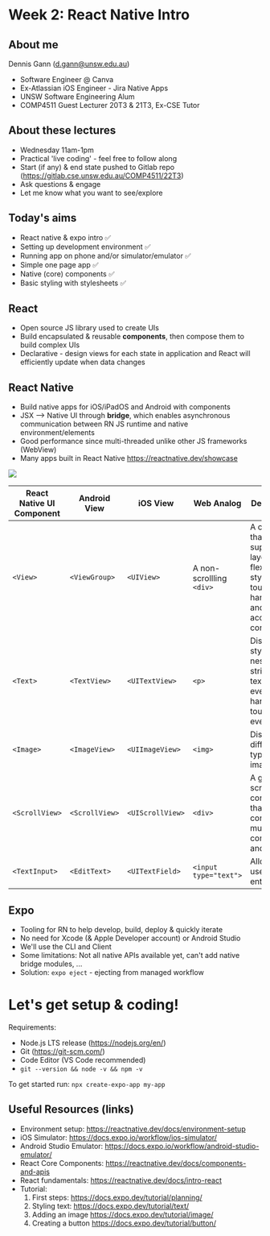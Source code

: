 # Week 2: React Native Intro

## About me

Dennis Gann (d.gann@unsw.edu.au)

- Software Engineer @ Canva
- Ex-Atlassian iOS Engineer - Jira Native Apps
- UNSW Software Engineering Alum
- COMP4511 Guest Lecturer 20T3 & 21T3, Ex-CSE Tutor

## About these lectures

- Wednesday 11am-1pm
- Practical 'live coding' - feel free to follow along
- Start (if any) & end state pushed to Gitlab repo (https://gitlab.cse.unsw.edu.au/COMP4511/22T3)
- Ask questions & engage
- Let me know what you want to see/explore

## Today's aims

- React native & expo intro ✅
- Setting up development environment ✅
- Running app on phone and/or simulator/emulator ✅
- Simple one page app ✅
- Native (core) components ✅
- Basic styling with stylesheets ✅

## React

- Open source JS library used to create UIs
- Build encapsulated & reusable **components**, then compose them to build complex UIs
- Declarative - design views for each state in application and React will efficiently update when data changes

## React Native

- Build native apps for iOS/iPadOS and Android with components
- JSX --> Native UI through **bridge**, which enables asynchronous communication between RN JS runtime and native environment/elements
- Good performance since multi-threaded unlike other JS frameworks (WebView)
- Many apps built in React Native https://reactnative.dev/showcase

![](https://reactnative.dev/docs/assets/diagram_ios-android-views.svg)

<table>
  <thead>
    <tr>
      <th>React Native UI Component</th>
      <th>Android View</th>
      <th>iOS View</th>
      <th>Web Analog</th>
      <th>Description</th>
    </tr>
  </thead>
  <tbody>
    <tr>
      <td><code>&lt;View&gt;</code></td>
      <td><code>&lt;ViewGroup&gt;</code></td>
      <td><code>&lt;UIView&gt;</code></td>
      <td>A non-scrollling <code>&lt;div&gt;</code></td>
      <td>
        A container that supports layout with flexbox, style, some
        touch handling, and accessibility controls
      </td>
    </tr>
    <tr>
      <td><code>&lt;Text&gt;</code></td>
      <td><code>&lt;TextView&gt;</code></td>
      <td><code>&lt;UITextView&gt;</code></td>
      <td><code>&lt;p&gt;</code></td>
      <td>
        Displays, styles, and nests strings of text and even handles
        touch events
      </td>
    </tr>
    <tr>
      <td><code>&lt;Image&gt;</code></td>
      <td><code>&lt;ImageView&gt;</code></td>
      <td><code>&lt;UIImageView&gt;</code></td>
      <td><code>&lt;img&gt;</code></td>
      <td>Displays different types of images</td>
    </tr>
    <tr>
      <td><code>&lt;ScrollView&gt;</code></td>
      <td><code>&lt;ScrollView&gt;</code></td>
      <td><code>&lt;UIScrollView&gt;</code></td>
      <td><code>&lt;div&gt;</code></td>
      <td>
        A generic scrolling container that can contain multiple
        components and views
      </td>
    </tr>
    <tr>
      <td><code>&lt;TextInput&gt;</code></td>
      <td><code>&lt;EditText&gt;</code></td>
      <td><code>&lt;UITextField&gt;</code></td>
      <td><code>&lt;input type="text"&gt;</code></td>
      <td>Allows the user to enter text</td>
    </tr>
  </tbody>
</table>

## Expo

- Tooling for RN to help develop, build, deploy & quickly iterate
- No need for Xcode (& Apple Developer account) or Android Studio
- We'll use the CLI and Client
- Some limitations: Not all native APIs available yet, can't add native bridge modules, ...
- Solution: `expo eject` - ejecting from managed workflow

# Let's get setup & coding!

Requirements:

- Node.js LTS release (https://nodejs.org/en/)
- Git (https://git-scm.com/)
- Code Editor (VS Code recommended)
- `git --version && node -v && npm -v`

To get started run: `npx create-expo-app my-app`

## Useful Resources (links)

- Environment setup: https://reactnative.dev/docs/environment-setup
- iOS Simulator: https://docs.expo.io/workflow/ios-simulator/
- Android Studio Emulator: https://docs.expo.io/workflow/android-studio-emulator/
- React Core Components: https://reactnative.dev/docs/components-and-apis
- React fundamentals: https://reactnative.dev/docs/intro-react
- Tutorial:
  1. First steps: https://docs.expo.dev/tutorial/planning/
  2. Styling text: https://docs.expo.dev/tutorial/text/
  3. Adding an image https://docs.expo.dev/tutorial/image/
  4. Creating a button https://docs.expo.dev/tutorial/button/
